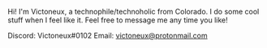 Hi! I'm Victoneux, a technophile/technoholic from Colorado. I do some cool stuff when I feel like it. Feel free to message me any time you like!

Discord: Victoneux#0102
Email: victoneux@protonmail.com

<!---
Victoneux/Victoneux is a ✨ special ✨ repository because its `README.md` (this file) appears on your GitHub profile.
You can click the Preview link to take a look at your changes.
--->
